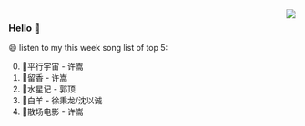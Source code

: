 <img align="right"  src="https://github-readme-stats.vercel.app/api/top-langs/?username=kvnZero" />

### Hello 👋

😄 listen to my this week song list of top 5:

0. 🌈平行宇宙 - 许嵩
1. 🌈留香 - 许嵩
2. 🌈水星记 - 郭顶
3. 🌈白羊 - 徐秉龙/沈以诚
4. 🌈散场电影 - 许嵩


